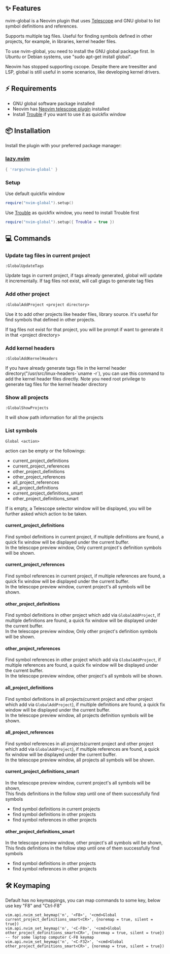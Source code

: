 ## ✨ Features

nvim-global is a Neovim plugin that uses [Telescope](https://github.com/nvim-telescope/telescope.nvim) and GNU global to list symbol definitions and references.

Supports multiple tag files. Useful for finding symbols defined in other projects, for example, in libraries, kernel header files.

To use nvim-global, you need to install the GNU global package first. In Ubuntu or Debian systems, use "sudo apt-get install global".

Neovim has stopped supporting cscope. Despite there are treesitter and LSP, global is still useful in some scenarios, like developing kernel drivers.

## ⚡️ Requirements

- GNU global software package installed
- Neovim has [Neovim telescope plugin](https://github.com/nvim-telescope/telescope.nvim) installed
- Install [Trouble](https://github.com/folke/trouble.nvim) if you want to use it as quickfix window

## 📦 Installation

Install the plugin with your preferred package manager:

### [lazy.nvim](https://github.com/folke/lazy.nvim)

```lua
{ 'rargo/nvim-global' }
```

### Setup

Use default quickfix window

```lua
require("nvim-global").setup()
```

Use [Trouble](https://github.com/folke/trouble.nvim) as quickfix window, you need to install Trouble first

```lua
require("nvim-global").setup({ Trouble = true })
```

## 💻 Commands

### Update tag files in current project

```
:GlobalUpdateTags
```

Update tags in current project, if tags already generated, global will update it incrementally.
If tag files not exist, will call gtags to generate tag files


### Add other project

```
:GlobalAddProject <project directory>
```

Use it to add other projects like header files, library source.
it's useful for find symbols that defined in other projects.

If tag files not exist for that project, you will be prompt if want to generate it in that \<project directory\> 

### Add kernel headers

```
:GlobalAddKernelHeaders
```

If you have already generate tags file in the kernel header directory("/usr/src/linux-headers-\`uname -r\`), you can use this command to add the kernel header files directly.
Note you need root privilege to generate tag files for the kernel header directory


### Show all projects

```
:GlobalShowProjects
```

It will show path information for all the projects

### List symbols

```
Global <action>
```

action can be empty or the followings:

- current_project_definitions
- current_project_references
- other_project_definitions
- other_project_references
- all_project_references
- all_project_definitions
- current_project_definitions_smart
- other_project_definitions_smart

If <action> is empty, a Telescope selector window will be displayed, you will be further asked which action to be taken.

#### current_project_definitions

Find symbol definitions in current project, if multiple definitions are found, a quick fix window will be displayed under the current buffer.  
In the telescope preview window, Only current project's definition symbols will be shown.

#### current_project_references

Find symbol references in current project, if multiple references are found, a quick fix window will be displayed under the current buffer.  
In the telescope preview window, current project's all symbols will be shown.

#### other_project_definitions

Find symbol definitions in other project which add via `GlobalAddProject`, if multiple definitions are found, a quick fix window will be displayed under the current buffer.  
In the telescope preview window, Only other project's definition symbols will be shown.

#### other_project_references

Find symbol references in other project which add via `GlobalAddProject`, if multiple references are found, a quick fix window will be displayed under the current buffer.  
In the telescope preview window, other project's all symbols will be shown.

#### all_project_definitions

Find symbol definitions in all projects(current project and other project which add via `GlobalAddProject`), if multiple definitions are found, a quick fix window will be displayed under the current buffer.  
In the telescope preview window, all projects definition symbols will be shown.

#### all_project_references

Find symbol references in all projects(current project and other project which add via `GlobalAddProject`), if multiple references are found, a quick fix window will be displayed under the current buffer.  
In the telescope preview window, all projects all symbols will be shown.

#### current_project_definitions_smart

In the telescope preview window, current project's all symbols will be shown,  
This finds definitions in the follow step until one of them successfully find symbols

- find symbol definitions in current projects
- find symbol definitions in other projects
- find symbol references in other projects

#### other_project_definitions_smart

In the telescope preview window, other project's all symbols will be shown,  
This finds definitions in the follow step until one of them successfully find symbols

- find symbol definitions in other projects
- find symbol references in other projects


## 🛠️ Keymaping 

Default has no keymappings, you can map commands to some key, below use key "F8" and "Ctrl-F8"

```
vim.api.nvim_set_keymap('n', '<F8>', '<cmd>Global current_project_definitions_smart<CR>', {noremap = true, silent = true})
vim.api.nvim_set_keymap('n', '<C-F8>', '<cmd>Global other_project_definitions_smart<CR>', {noremap = true, silent = true})
-- for some laptop computer C-F8 keymap
vim.api.nvim_set_keymap('n', '<C-F32>', '<cmd>Global other_project_definitions_smart<CR>', {noremap = true, silent = true})
```

